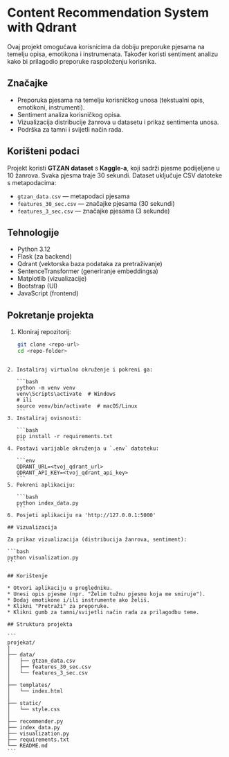 # Content Recommendation System with Qdrant

Ovaj projekt omogućava korisnicima da dobiju preporuke pjesama na temelju opisa, emotikona i instrumenata. Također koristi sentiment analizu kako bi prilagodio preporuke raspoloženju korisnika.

## Značajke
- Preporuka pjesama na temelju korisničkog unosa (tekstualni opis, emotikoni, instrumenti).
- Sentiment analiza korisničkog opisa.
- Vizualizacija distribucije žanrova u datasetu i prikaz sentimenta unosa.
- Podrška za tamni i svijetli način rada.

## Korišteni podaci
Projekt koristi **GTZAN dataset** s **Kaggle-a**, koji sadrži pjesme podijeljene u 10 žanrova. Svaka pjesma traje 30 sekundi. Dataset uključuje CSV datoteke s metapodacima:
- `gtzan_data.csv` — metapodaci pjesama
- `features_30_sec.csv` — značajke pjesama (30 sekundi)
- `features_3_sec.csv` — značajke pjesama (3 sekunde)

## Tehnologije
- Python 3.12
- Flask (za backend)
- Qdrant (vektorska baza podataka za pretraživanje)
- SentenceTransformer (generiranje embeddingsa)
- Matplotlib (vizualizacije)
- Bootstrap (UI)
- JavaScript (frontend)

## Pokretanje projekta
1. Kloniraj repozitorij:
   ```bash
   git clone <repo-url>
   cd <repo-folder>
````

2. Instaliraj virtualno okruženje i pokreni ga:

   ```bash
   python -m venv venv
   venv\Scripts\activate  # Windows
   # ili
   source venv/bin/activate  # macOS/Linux
   ```
3. Instaliraj ovisnosti:

   ```bash
   pip install -r requirements.txt
   ```
4. Postavi varijable okruženja u `.env` datoteku:

   ```env
   QDRANT_URL=<tvoj_qdrant_url>
   QDRANT_API_KEY=<tvoj_qdrant_api_key>
   ```
5. Pokreni aplikaciju:

   ```bash
   python index_data.py
   ```
6. Posjeti aplikaciju na 'http://127.0.0.1:5000'

## Vizualizacija

Za prikaz vizualizacija (distribucija žanrova, sentiment):

```bash
python visualization.py
```

## Korištenje

* Otvori aplikaciju u pregledniku.
* Unesi opis pjesme (npr. "Želim tužnu pjesmu koja me smiruje").
* Dodaj emotikone i/ili instrumente ako želiš.
* Klikni "Pretraži" za preporuke.
* Klikni gumb za tamni/svijetli način rada za prilagodbu teme.

## Struktura projekta

```
projekat/
│
├── data/
│   ├── gtzan_data.csv
│   ├── features_30_sec.csv
│   └── features_3_sec.csv
│
├── templates/
│   └── index.html
│
├── static/
│   └── style.css
│
├── recommender.py
├── index_data.py
├── visualization.py
├── requirements.txt
└── README.md
```






